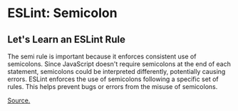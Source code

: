 # ESLint: Semicolon

## Let's Learn an ESLint Rule

The semi rule is important because it enforces consistent use of semicolons. Since JavaScript doesn't require semicolons at the end of each statement, semicolons could be interpreted differently, potentially causing errors. ESLint enforces the use of semicolons following a specific set of rules. This helps prevent bugs or errors from the misuse of semicolons. 

[Source.](https://eslint.org/docs/latest/rules/semi)
